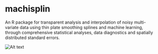 # machisplin
An R package for transparent analysis and interpolation of noisy multi-variate data using thin plate smoothing splines and machine learning, through comprehensive statistical analyses, data diagnostics and spatially distributed standard errors. 

![Alt text](https://raw.githubusercontent.com/jasonleebrown/machispline/master/MACHISPLIN_LOGO.jpg?raw=true "Title")
